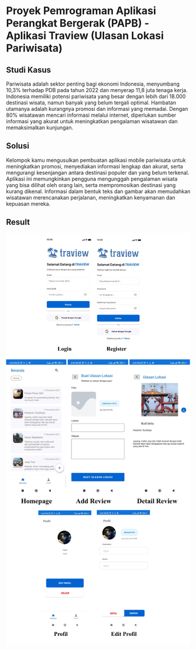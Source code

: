 # Proyek Pemrograman Aplikasi Perangkat Bergerak (PAPB) - Aplikasi Traview (Ulasan Lokasi Pariwisata)

## Studi Kasus
Pariwisata adalah sektor penting bagi ekonomi Indonesia, menyumbang 10,3% terhadap PDB pada tahun 2022 dan menyerap 11,8 juta tenaga kerja. 
Indonesia memiliki potensi pariwisata yang besar dengan lebih dari 18.000 destinasi wisata, namun banyak yang belum tergali optimal. 
Hambatan utamanya adalah kurangnya promosi dan informasi yang memadai. Dengan 80% wisatawan mencari informasi melalui internet, 
diperlukan sumber informasi yang akurat untuk meningkatkan pengalaman wisatawan dan memaksimalkan kunjungan.

## Solusi 
Kelompok kamu mengusulkan pembuatan aplikasi mobile pariwisata untuk meningkatkan promosi, menyediakan informasi lengkap dan akurat, 
serta mengurangi kesenjangan antara destinasi populer dan yang belum terkenal. Aplikasi ini memungkinkan pengguna mengunggah pengalaman 
wisata yang bisa dilihat oleh orang lain, serta mempromosikan destinasi yang kurang dikenal. Informasi dalam bentuk teks dan gambar
akan memudahkan wisatawan merencanakan perjalanan, meningkatkan kenyamanan dan kepuasan mereka.

## Result 
<img align="center" width="700" src="Apps Traview_1.png" />
<img align="center" width="700" src="Apps Traview_2.png" />
<img align="center" width="700" src="Apps Traview_3.png" />
